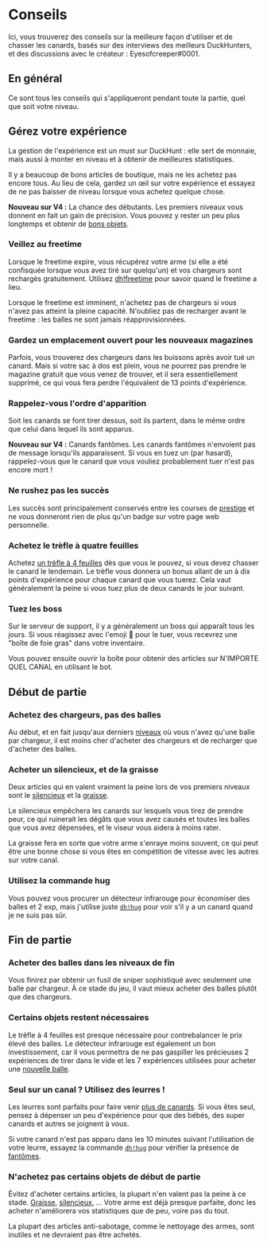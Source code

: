 # Conseils

Ici, vous trouverez des conseils sur la meilleure façon d'utiliser et de chasser les canards, basés sur des interviews des meilleurs DuckHunters, et des discussions avec le créateur : Eyesofcreeper\#0001.

## En général

Ce sont tous les conseils qui s'appliqueront pendant toute la partie, quel que soit votre niveau.

## Gérez votre expérience

La gestion de l'expérience est un must sur DuckHunt : elle sert de monnaie, mais aussi à monter en niveau et à obtenir de meilleures statistiques.

Il y a beaucoup de bons articles de boutique, mais ne les achetez pas encore tous. Au lieu de cela, gardez un œil sur votre expérience et essayez de ne pas baisser de niveau lorsque vous achetez quelque chose.

**Nouveau sur V4 :** La chance des débutants. Les premiers niveaux vous donnent en fait un gain de précision. Vous pouvez y rester un peu plus longtemps et obtenir de [bons objets](https://duckhunt.me/commands/shop).

### Veillez au freetime

Lorsque le freetime expire, vous récupérez votre arme \(si elle a été confisquée lorsque vous avez tiré sur quelqu'un\) et vos chargeurs sont rechargés gratuitement. Utilisez [dh!freetime](https://duckhunt.me/commands/freetime) pour savoir quand le freetime a lieu. 

Lorsque le freetime est imminent, n'achetez pas de chargeurs si vous n'avez pas atteint la pleine capacité. N'oubliez pas de recharger avant le freetime : les balles ne sont jamais réapprovisionnées.

### Gardez un emplacement ouvert pour les nouveaux magazines

Parfois, vous trouverez des chargeurs dans les buissons après avoir tué un canard. Mais si votre sac à dos est plein, vous ne pourrez pas prendre le magazine gratuit que vous venez de trouver, et il sera essentiellement supprimé, ce qui vous fera perdre l'équivalent de 13 points d'expérience.

### Rappelez-vous l'ordre d'apparition

Soit les canards se font tirer dessus, soit ils partent, dans le même ordre que celui dans lequel ils sont apparus.

**Nouveau sur V4 :** Canards fantômes. Les canards fantômes n'envoient pas de message lorsqu'ils apparaissent. Si vous en tuez un \(par hasard\), rappelez-vous que le canard que vous vouliez probablement tuer n'est pas encore mort !

### Ne rushez pas les succès

Les succès sont principalement conservés entre les courses de [prestige](levels-and-experience.md) et ne vous donneront rien de plus qu'un badge sur votre page web personnelle.

### Achetez le trèfle à quatre feuilles

Achetez [un trèfle à 4 feuilles](https://duckhunt.me/commands/shop/clover) dès que vous le pouvez, si vous devez chasser le canard le lendemain. Le trèfle vous donnera un bonus allant de un à dix points d'expérience pour chaque canard que vous tuerez. Cela vaut généralement la peine si vous tuez plus de deux canards le jour suivant.

### Tuez les boss

Sur le serveur de support, il y a généralement un boss qui apparaît tous les jours. Si vous réagissez avec l'emoji 🔫 pour le tuer, vous recevrez une "boîte de foie gras" dans votre inventaire.

Vous pouvez ensuite ouvrir la boîte pour obtenir des articles sur N'IMPORTE QUEL CANAL en utilisant le bot.

## Début de partie

### Achetez des chargeurs, pas des balles

Au début, et en fait jusqu'aux derniers [niveaux](levels-and-experience.md) où vous n'avez qu'une balle par chargeur, il est moins cher d'acheter des chargeurs et de recharger que d'acheter des balles.

### Acheter un silencieux, et de la graisse

Deux articles qui en valent vraiment la peine lors de vos premiers niveaux sont le [silencieux](https://duckhunt.me/commands/shop/silencer) et la [graisse](https://duckhunt.me/commands/shop/grease).

Le silencieux empêchera les canards sur lesquels vous tirez de prendre peur, ce qui ruinerait les dégâts que vous avez causés et toutes les balles que vous avez dépensées, et le viseur vous aidera à moins rater.

La graisse fera en sorte que votre arme s'enraye moins souvent, ce qui peut être une bonne chose si vous êtes en compétition de vitesse avec les autres sur votre canal.

### Utilisez la commande hug

Vous pouvez vous procurer un détecteur infrarouge pour économiser des balles et 2 exp, mais j'utilise juste [`dh!hug`](https://duckhunt.me/commands/hug) pour voir s'il y a un canard quand je ne suis pas sûr.

## Fin de partie

### Acheter des balles dans les niveaux de fin

Vous finirez par obtenir un fusil de sniper sophistiqué avec seulement une balle par chargeur. À ce stade du jeu, il vaut mieux acheter des balles plutôt que des chargeurs.

### Certains objets restent nécessaires

Le trèfle à 4 feuilles est presque nécessaire pour contrebalancer le prix élevé des balles. Le détecteur infrarouge est également un bon investissement, car il vous permettra de ne pas gaspiller les précieuses 2 expériences de tirer dans le vide et les 7 expériences utilisées pour acheter une [nouvelle balle](https://duckhunt.me/commands/shop/bullet).

### Seul sur un canal ? Utilisez des leurres !

Les leurres sont parfaits pour faire venir [plus de canards](https://duckhunt.me/commands/shop/decoy). Si vous êtes seul, pensez à dépenser un peu d'expérience pour que des bébés, des super canards et autres se joignent à vous.

Si votre canard n'est pas apparu dans les 10 minutes suivant l'utilisation de votre leurre, essayez la commande [`dh!hug`](https://duckhunt.me/commands/hug) pour vérifier la présence de [fantômes](https://duckhunt.me/docs/players-guide/types-of-ducks).

### N'achetez pas certains objets de début de partie

Évitez d'acheter certains articles, la plupart n'en valent pas la peine à ce stade. [Graisse](https://duckhunt.me/commands/shop/grease), [silencieux](https://duckhunt.me/commands/shop/silencer), ... Votre arme est déjà presque parfaite, donc les acheter n'améliorera vos statistiques que de peu, voire pas du tout.

La plupart des articles anti-sabotage, comme le nettoyage des armes, sont inutiles et ne devraient pas être achetés.

